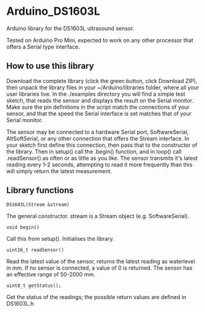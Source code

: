 # Arduino_DS1603L
Arduino library for the DS1603L ultrasound sensor.

Tested on Arduino Pro Mini, expected to work on any other processor that offers a Serial type interface.

How to use this library
-

Download the complete library (click the green button, click Download ZIP), then unpack the library files in your ~/Arduino/libraries folder, where all your user libraries live.
In the ./examples directory you will find a simple test sketch, that reads the sensor and displays the result on the Serial monitor. Make sure the pin definitions in the script match the connections of your sensor, and that the speed the Serial interface is set matches that of your Serial monitor.

The sensor may be connected to a hardware Serial port, SoftwareSerial, AltSoftSerial, or any other connection that offers the Stream interface. In your sketch first define this connection, then pass that to the constructor of the library. Then in setup() call the .begin() function, and in loop() call .readSensor() as often or as little as you like. The sensor transmits it's latest reading every 1-2 seconds, attempting to read it more frequently than this will simply return the latest measurement.


Library functions
-

    DS1603L(Stream &stream)
The general constructor. stream is a Stream object (e.g. SoftwareSerial).

    void begin()
Call this from setup(). Initialises the library.

    uint16_t readSensor()
Read the latest value of the sensor, returns the latest reading as waterlevel in mm. If no sensor is connected, a value of 0 is returned. The sensor has an effective range of 50-2000 mm.

    uint8_t getStatus();
Get the status of the readings; the possible return values are defined in DS1603L.h
